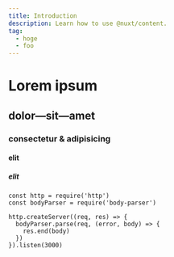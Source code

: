 ```yaml
---
title: Introduction
description: Learn how to use @nuxt/content.
tag:
  - hoge
  - foo
---
```


# Lorem ipsum
## dolor—sit—amet
### consectetur &amp; adipisicing
#### elit
##### elit

```js{1,3-5}[server.js]
const http = require('http')
const bodyParser = require('body-parser')

http.createServer((req, res) => {
  bodyParser.parse(req, (error, body) => {
    res.end(body)
  })
}).listen(3000)
```
